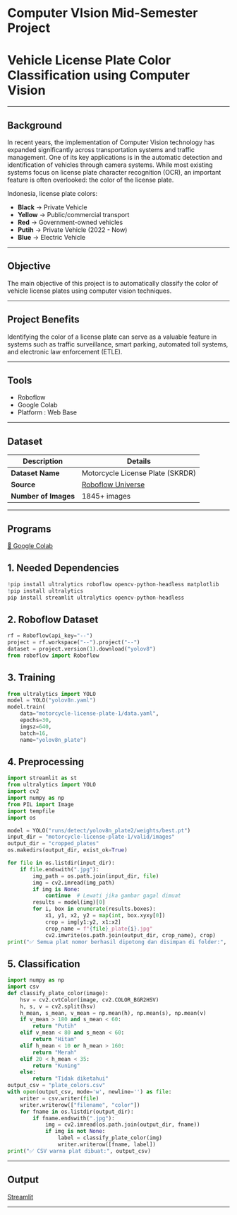 # Computer VIsion Mid-Semester Project
# Vehicle License Plate Color Classification using Computer Vision

---

## Background

In recent years, the implementation of Computer Vision technology has expanded significantly across transportation systems and traffic management. One of its key applications is in the automatic detection and identification of vehicles through camera systems. While most existing systems focus on license plate character recognition (OCR), an important feature is often overlooked: the color of the license plate.

Indonesia, license plate colors:
- **Black** → Private Vehicle  
- **Yellow** → Public/commercial transport 
- **Red** → Government-owned vehicles  
- **Putih** → Private Vehicle (2022 - Now)  
- **Blue** → Electric Vehicle  

---

## Objective

The main objective of this project is to automatically classify the color of vehicle license plates using computer vision techniques.

---

## Project Benefits

Identifying the color of a license plate can serve as a valuable feature in systems such as traffic surveillance, smart parking, automated toll systems, and electronic law enforcement (ETLE).

---

## Tools 

- Roboflow 
- Google Colab
- Platform : Web Base

---

## Dataset

| Description           | Details                                                            |
| --------------------- | ------------------------------------------------------------------ |
| **Dataset Name**      | Motorcycle License Plate (SKRDR)                                   |
| **Source**            | [Roboflow Universe](https://universe.roboflow.com/zeroexperiments/motorcycle-license-plate-skrdr/) |
| **Number of Images**  | 1845+ images                                                       |

---

## Programs 

[🔗 Google Colab](https://colab.research.google.com/drive/1Lqr99H-JAdBJbAuDfzkTR1ms1BIUpqvO?usp=drive_link)

## 1. Needed Dependencies
```python
!pip install ultralytics roboflow opencv-python-headless matplotlib
!pip install ultralytics
pip install streamlit ultralytics opencv-python-headless
```

## 2. Roboflow Dataset
```python
rf = Roboflow(api_key="--")
project = rf.workspace("--").project("--")
dataset = project.version(1).download("yolov8")
from roboflow import Roboflow
```

## 3. Training
```python
from ultralytics import YOLO
model = YOLO("yolov8n.yaml")
model.train(
    data="motorcycle-license-plate-1/data.yaml",
    epochs=30,
    imgsz=640,
    batch=16,
    name="yolov8n_plate")
```

## 4. Preprocessing
```python
import streamlit as st
from ultralytics import YOLO
import cv2
import numpy as np
from PIL import Image
import tempfile
import os

model = YOLO("runs/detect/yolov8n_plate2/weights/best.pt")
input_dir = "motorcycle-license-plate-1/valid/images"
output_dir = "cropped_plates"
os.makedirs(output_dir, exist_ok=True)

for file in os.listdir(input_dir):
    if file.endswith(".jpg"):
        img_path = os.path.join(input_dir, file)
        img = cv2.imread(img_path)
        if img is None:
            continue  # Lewati jika gambar gagal dimuat
        results = model(img)[0]
        for i, box in enumerate(results.boxes):
            x1, y1, x2, y2 = map(int, box.xyxy[0])
            crop = img[y1:y2, x1:x2]
            crop_name = f"{file}_plate{i}.jpg"
            cv2.imwrite(os.path.join(output_dir, crop_name), crop)
print("✅ Semua plat nomor berhasil dipotong dan disimpan di folder:", output_dir)
```

## 5. Classification
```python
import numpy as np
import csv
def classify_plate_color(image):
    hsv = cv2.cvtColor(image, cv2.COLOR_BGR2HSV)
    h, s, v = cv2.split(hsv)
    h_mean, s_mean, v_mean = np.mean(h), np.mean(s), np.mean(v)
    if v_mean > 180 and s_mean < 60:
        return "Putih"
    elif v_mean < 80 and s_mean < 60:
        return "Hitam"
    elif h_mean < 10 or h_mean > 160:
        return "Merah"
    elif 20 < h_mean < 35:
        return "Kuning"
    else:
        return "Tidak diketahui"
output_csv = "plate_colors.csv"
with open(output_csv, mode='w', newline='') as file:
    writer = csv.writer(file)
    writer.writerow(["filename", "color"])
    for fname in os.listdir(output_dir):
        if fname.endswith(".jpg"):
            img = cv2.imread(os.path.join(output_dir, fname))
            if img is not None:
                label = classify_plate_color(img)
                writer.writerow([fname, label])
print("✅ CSV warna plat dibuat:", output_csv)
```
---

## Output
[Streamlit](https://computervision-9tur2wxvbn8anwcioqhfxy.streamlit.app/)



---
